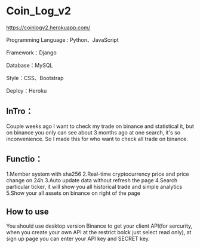 # Coin_Log_v2

<https://coinlogv2.herokuapp.com/>

Programming Language : Python、JavaScript

Framework：Django

Database：MySQL

Style：CSS、Bootstrap

Deploy：Heroku

## InTro：
Couple weeks ago I want to check my trade on binance and statistical it, but on binance you only can see about 3 months ago at one search, it's so inconvenience.
So I made this for who want to check all trade on binance.

## Functio：
1.Member system with sha256
2.Real-time cryptocurrency price and price change on 24h
3.Auto update data without refresh the page
4.Search particular ticker, it will show you all historical trade and simple analytics
5.Show your all assets on binance on right of the page

## How to use
You should use desktop version Binance to get your client API(for sercurity, when you create your own API at the restrict bolck just select read only), at sign up page you can enter your API key and SECRET key.
